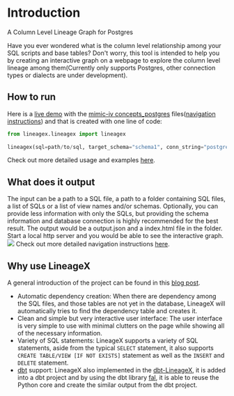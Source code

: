 # Introduction

A Column Level Lineage Graph for Postgres

Have you ever wondered what is the column level relationship among your SQL scripts and base tables? 
Don't worry, this tool is intended to help you by creating an interactive graph on a webpage to explore the 
column level lineage among them(Currently only supports Postgres, other connection types or dialects are under development).

## How to run
Here is a [live demo](https://zshandy.github.io/lineagex-demo/) with the [mimic-iv concepts_postgres](https://github.com/MIT-LCP/mimic-code/tree/main/mimic-iv/concepts_postgres) files([navigation instructions](https://sfu-db.github.io/lineagex/output.html#how-to-navigate-the-webpage)) and that is created with one line of code:

```python
from lineagex.lineagex import lineagex
  
lineagex(sql=path/to/sql, target_schema="schema1", conn_string="postgresql://username:password@server:port/database", search_path_schema="schema1, public")
```
Check out more detailed usage and examples [here](https://sfu-db.github.io/lineagex/api.html). 

## What does it output
The input can be a path to a SQL file, a path to a folder containing SQL files, a list of SQLs or a list of view names and/or schemas. Optionally, you can provide less information with only the SQLs, but providing the schema information and database connection is highly recommended for the best result.
The output would be a output.json and a index.html file in the folder. Start a local http server and you would be able to see the interactive graph.
<img src="https://raw.githubusercontent.com/sfu-db/lineagex/main/tests/example.gif"/>
Check out more detailed navigation instructions [here](https://sfu-db.github.io/lineagex/output.html#how-to-navigate-the-webpage).

## Why use LineageX
A general introduction of the project can be found in this [blog post](https://medium.com/@shz1/lineagex-the-python-library-for-your-lineage-needs-5e51b77a0032).
- Automatic dependency creation: When there are dependency among the SQL files, and those tables are not yet in the database, LineageX will automatically tries to find the dependency table and creates it.
- Clean and simple but very interactive user interface: The user interface is very simple to use with minimal clutters on the page while showing all of the necessary information.
- Variety of SQL statements: LineageX supports a variety of SQL statements, aside from the typical `SELECT` statement, it also supports `CREATE TABLE/VIEW [IF NOT EXISTS]` statement as well as the `INSERT` and `DELETE` statement.
- [dbt](https://docs.getdbt.com/) support: LineageX also implemented in the [dbt-LineageX](https://github.com/sfu-db/dbt-lineagex), it is added into a dbt project and by using the dbt library [fal](https://github.com/fal-ai/fal), it is able to reuse the Python core and create the similar output from the dbt project.